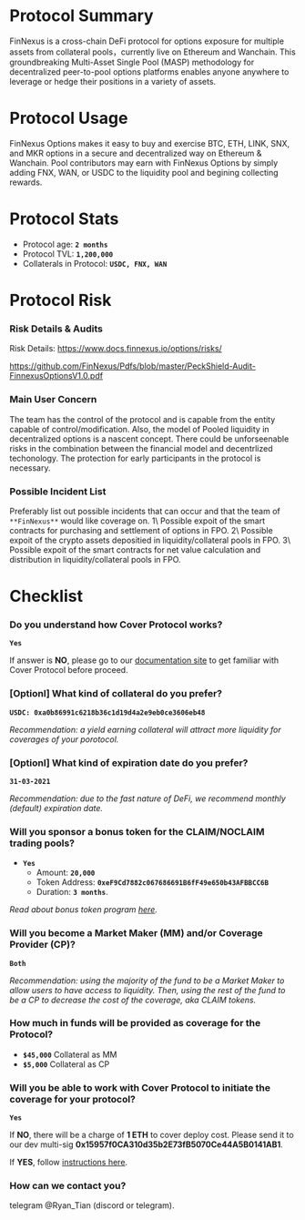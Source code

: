 # Protocol Summary
FinNexus is a cross-chain DeFi protocol for options exposure for multiple assets from collateral pools，currently live on Ethereum and Wanchain. This groundbreaking Multi-Asset Single Pool (MASP) methodology for decentralized peer-to-pool options platforms enables anyone anywhere to leverage or hedge their positions in a variety of assets. 

# Protocol Usage
FinNexus Options makes it easy to buy and exercise BTC, ETH, LINK, SNX, and MKR options in a secure and decentralized way on Ethereum & Wanchain. Pool contributors may earn with FinNexus Options by simply adding FNX, WAN, or USDC to the liquidity pool and begining collecting rewards.

# Protocol Stats
* Protocol age: **`2 months`**
* Protocol TVL: **`1,200,000`**
* Collaterals in Protocol: **`USDC, FNX, WAN`**

# Protocol Risk

### Risk Details & Audits
Risk Details: https://www.docs.finnexus.io/options/risks/

https://github.com/FinNexus/Pdfs/blob/master/PeckShield-Audit-FinnexusOptionsV1.0.pdf

### Main User Concern
 
The team has the control of the protocol and is capable from the entity capable of control/modification.
Also, the model of Pooled liquidity in decentralized options is a nascent concept. There could be unforseenable risks in the combination between the financial model and decentrlized techonology.
The protection for early participants in the protocol is necessary.


### Possible Incident List
Preferably list out possible incidents that can occur and that the team of `**FinNexus**` would like coverage on.
1\ Possible expoit of the smart contracts for purchasing and settlement of options in FPO.
2\ Possible expoit of the crypto assets depositied in liquidity/collateral pools in FPO.
3\ Possible expoit of the smart contracts for net value calculation and distribution in liquidity/collateral pools in FPO.


# Checklist
### Do you understand how Cover Protocol works?
**`Yes`**

If answer is **NO**, please go to our [documentation site](https://docs.coverprotocol.com) to get familiar with Cover Protocol before proceed. 

### [Optionl] What kind of collateral do you prefer?
**`USDC: 0xa0b86991c6218b36c1d19d4a2e9eb0ce3606eb48`**

*Recommendation: a yield earning collateral will attract more liquidity for coverages of your porotocol.*

### [Optionl] What kind of expiration date do you prefer?
**`31-03-2021`**

*Recommendation: due to the fast nature of DeFi, we recommend monthly (default) expiration date.*

### Will you sponsor a bonus token for the CLAIM/NOCLAIM trading pools?
* **`Yes`**
  * Amount: **`20,000`**
  * Token Address: **`0xeF9Cd7882c067686691B6fF49e650b43AFBBCC6B`**
  * Duration: **`3 months`**.

*Read about bonus token program [here](https://app.gitbook.com/@cover-protocol/s/docs/collaboration/bonus).*

### Will you become a Market Maker (MM) and/or Coverage Provider (CP)?
**`Both`**

*Recommendation: using the majority of the fund to be a Market Maker to allow users to have access to liquidity. Then, using the rest of the fund to be a CP to decrease the cost of the coverage, aka CLAIM tokens.*

### How much in funds will be provided as coverage for the Protocol? 
* **`$45,000`** Collateral as MM
* **`$5,000`** Collateral as CP

### Will you be able to work with Cover Protocol to initiate the coverage for your protocol?
**`Yes`**

If **NO**, there will be a charge of **1 ETH** to cover deploy cost. Please send it to our dev multi-sig **0x15957f0CA310d35b2E73fB5070Ce44A5B0141AB1**.

If **YES**, follow [instructions here](https://docs.coverprotocol.com/collaboration/new).

### How can we contact you?
telegram @Ryan_Tian (discord or telegram).
